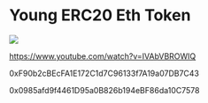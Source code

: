 # Young ERC20 Eth Token 



[![](http://img.youtube.com/vi/IVAbVBROWIQ/0.jpg)](https://www.youtube.com/watch?v=IVAbVBROWIQ "")


https://www.youtube.com/watch?v=IVAbVBROWIQ



0xF90b2cBEcFA1E172C1d7C96133f7A19a07DB7C43


0x0985afd9f4461D95a0B826b194eBF86da10C7578

